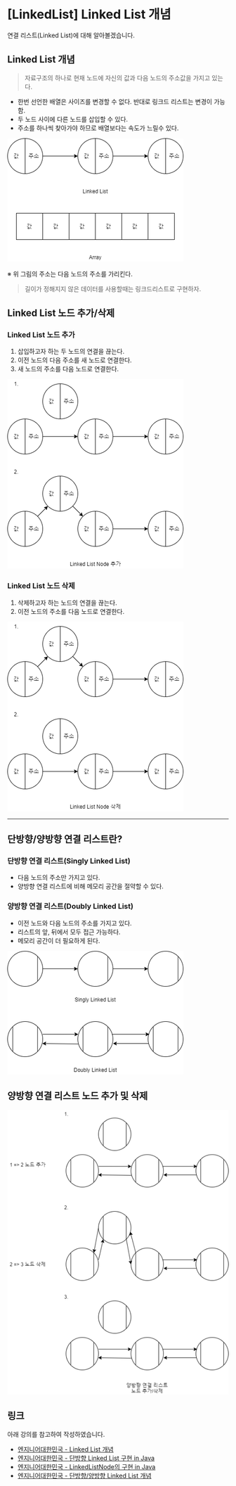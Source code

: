 # [LinkedList] Linked List 개념

연결 리스트(Linked List)에 대해 알아볼겠습니다.



## Linked List 개념

>  자료구조의 하나로 현재 노드에 자신의 값과 다음 노드의 주소값을 가지고 있는다.



* 한번 선언한 배열은 사이즈를 변경할 수 없다. 반대로 링크드 리스트는 변경이 가능함.
* 두 노드 사이에 다른 노드를 삽입할 수 있다.
* 주소를 하나씩 찾아가야 하므로 배열보다는 속도가 느릴수 있다.



![1](1.png)

※ 위 그림의 주소는 다음 노드의 주소를 가리킨다.



>  길이가 정해지지 않은 데이터를 사용할때는 링크드리스트로 구현하자.



## Linked List 노드 추가/삭제

### Linked List 노드 추가

1. 삽입하고자 하는 두 노드의 연결을 끊는다.
2. 이전 노드의 다음 주소를 새 노드로 연결한다.
3. 새 노드의 주소를 다음 노드로 연결한다.



![2](2.png)



### Linked List 노드 삭제

1. 삭제하고자 하는 노드의 연결을 끊는다.
2. 이전 노드의 주소를 다음 노드로 연결한다.



![3](3.png)



---



## 단방향/양방향 연결 리스트란?

### 단방향 연결 리스트(Singly Linked List)

* 다음 노드의 주소만 가지고 있다.
* 양방향 연결 리스트에 비해 메모리 공간을 절약할 수 있다.



### 양방향 연결 리스트(Doubly Linked List)

* 이전 노드와 다음 노드의 주소를 가지고 있다.
* 리스트의 앞, 뒤에서 모두 접근 가능하다.
* 메모리 공간이 더 필요하게 된다.



![4](4.png)



## 양방향 연결 리스트 노드 추가 및 삭제

![5](5.png)



## 링크

아래 강의를 참고하여 작성하였습니다.

* [엔지니어대한민국 - Linked List 개념](https://www.youtube.com/watch?v=DzGnME1jIwY&list=PLjSkJdbr_gFZQp0KEoo0Y4KkCI5YqxtjZ)
* [엔지니어대한민국 - 단방향 Linked List 구현 in Java](https://www.youtube.com/watch?v=C1SDkdPvQPA&list=PLjSkJdbr_gFZQp0KEoo0Y4KkCI5YqxtjZ&index=3)
* [엔지니어대한민국 - LinkedListNode의 구현 in Java](https://www.youtube.com/watch?v=IrXYr7T8u_s&list=PLjSkJdbr_gFZQp0KEoo0Y4KkCI5YqxtjZ&index=4)
* [엔지니어대한민국 - 단방향/양방향 Linked List 개념](https://www.youtube.com/watch?v=G4IIDyfoHeY&list=PLjSkJdbr_gFZQp0KEoo0Y4KkCI5YqxtjZ&index=2)



